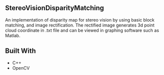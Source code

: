 ## StereoVisionDisparityMatching
An implementation of disparity map for stereo vision by using basic block matching, and image rectification.
The rectified image generates 3d point cloud coordinate in .txt file and can be viewed in graphing software such as Matlab.
## Built With
* C++
* OpenCV
